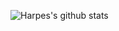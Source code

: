 
![Harpes's github stats](https://github-readme-stats.vercel.app/api?username=Harpes&count_private=true)
